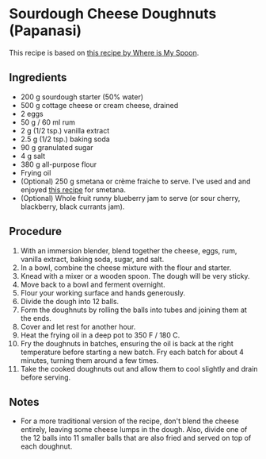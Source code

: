 # Sourdough Cheese Doughnuts (Papanasi)

This recipe is based on [this recipe by Where is My Spoon](https://whereismyspoon.co/romanian-cheese-doughnuts-papanasi/).

## Ingredients

* 200 g sourdough starter (50% water)
* 500 g cottage cheese or cream cheese, drained
* 2 eggs
* 50 g / 60 ml rum
* 2 g (1/2 tsp.) vanilla extract
* 2.5 g (1/2 tsp.) baking soda
* 90 g granulated sugar
* 4 g salt
* 380 g all-purpose flour
* Frying oil
* (Optional) 250 g smetana or crème fraiche to serve. I've used and and enjoyed [this recipe](https://petersfoodadventures.com/2018/08/10/homemade-sour-cream/) for smetana.
* (Optional) Whole fruit runny blueberry jam to serve (or sour cherry, blackberry, black currants jam).

## Procedure

1. With an immersion blender, blend together the cheese, eggs, rum, vanilla extract, baking soda, sugar, and salt.
2. In a bowl, combine the cheese mixture with the flour and starter.
3. Knead with a mixer or a wooden spoon. The dough will be very sticky.
4. Move back to a bowl and ferment overnight.
5. Flour your working surface and hands generously.
6. Divide the dough into 12 balls.
7. Form the doughnuts by rolling the balls into tubes and joining them at the ends.
8. Cover and let rest for another hour.
9. Heat the frying oil in a deep pot to 350 F / 180 C.
10. Fry the doughnuts in batches, ensuring the oil is back at the right temperature before starting a new batch. Fry each batch for about 4 minutes, turning them around a few times.
11. Take the cooked doughnuts out and allow them to cool slightly and drain before serving.

## Notes
* For a more traditional version of the recipe, don't blend the cheese entirely, leaving some cheese lumps in the dough. Also, divide one of the 12 balls into 11 smaller balls that are also fried and served on top of each doughnut.
